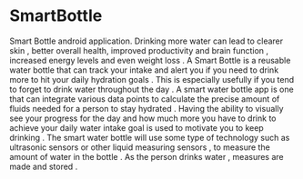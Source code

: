 # SmartBottle
Smart Bottle android application.
Drinking more water can lead to clearer skin , better overall health, improved productivity and brain function , increased energy levels and even weight loss . 
A Smart Bottle is a reusable water bottle that can track your intake and alert you if you need to drink more to hit your daily hydration goals . 
This is especially usefully if you tend to forget to drink water throughout the day . 
A smart water bottle app is one that can integrate various data points to calculate the precise amount of fluids needed for a person to stay hydrated . 
Having the ability to visually see your progress for the day and how much more you have to drink to achieve your daily water intake goal is used to motivate you to keep drinking .
The smart water bottle will use some type of technology such as ultrasonic sensors or other liquid measuring sensors , to measure the amount of water in the bottle . 
As the person drinks water , measures are made and stored . 

